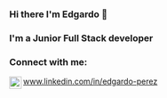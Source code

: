 ### Hi there I'm Edgardo 👋

### I'm a Junior Full Stack developer

### Connect with me: 
<img align="left" alt="rafapuerta | LinkedIn" width="22px" src="https://cdn.jsdelivr.net/npm/simple-icons@v3/icons/linkedin.svg"/>www.linkedin.com/in/edgardo-perez


<!--
**e-perez-k/e-perez-k** is a ✨ _special_ ✨ repository because its `README.md` (this file) appears on your GitHub profile.

Here are some ideas to get you started:

- 🔭 I’m currently working on ...
- 🌱 I’m currently learning ...
- 👯 I’m looking to collaborate on ...
- 🤔 I’m looking for help with ...
- 💬 Ask me about ...
- 📫 How to reach me: ...
- 😄 Pronouns: ...
- ⚡ Fun fact: ...
-->
